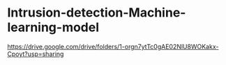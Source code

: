 # Intrusion-detection-Machine-learning-model
https://drive.google.com/drive/folders/1-orgn7ytTc0gAE02NlU8WOKakx-Cpoyt?usp=sharing
